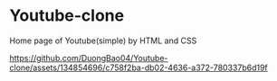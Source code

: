 # Youtube-clone
Home page of Youtube(simple) by HTML and CSS  



https://github.com/DuongBao04/Youtube-clone/assets/134854696/c758f2ba-db02-4636-a372-780337b6d19f

